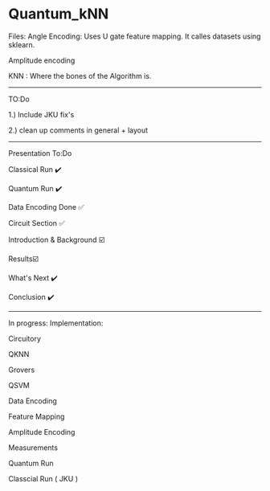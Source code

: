 # Quantum_kNN

Files:
Angle Encoding: Uses U gate feature mapping. It calles datasets using sklearn.

Amplitude encoding

KNN : Where the bones of the Algorithm  is.

----------------------------------------------------------------------------------------
TO:Do 

1.) Include JKU fix's

2.) clean up comments in general + layout 


--------------

Presentation To:Do 

Classical Run ✔️

Quantum Run ✔️

Data Encoding Done ✅

Circuit Section ✅

Introduction & Background ☑️

Results☑️

What's Next ✔️

Conclusion ✔️



----------------------------------------------

In progress: 
Implementation:

Circuitory 

  QKNN
  
  Grovers
  
  QSVM

Data Encoding

  Feature Mapping
  
  Amplitude Encoding

Measurements
  
Quantum Run

Classcial Run ( JKU )
